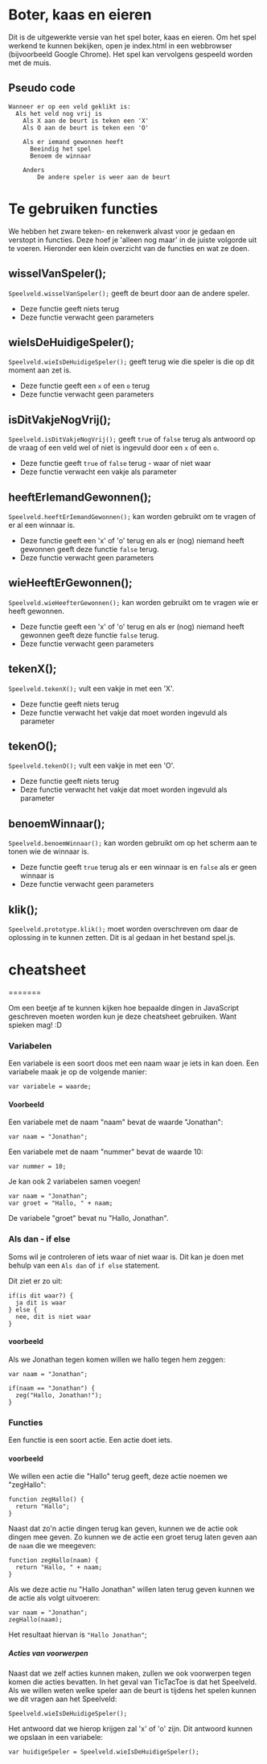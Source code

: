 Boter, kaas en eieren
=========

Dit is de uitgewerkte versie van het spel boter, kaas en eieren. Om het spel werkend te kunnen bekijken, open je index.html in een webbrowser (bijvoorbeeld Google Chrome). Het spel kan vervolgens gespeeld worden met de muis.

## Pseudo code
    Wanneer er op een veld geklikt is:
      Als het veld nog vrij is
        Als X aan de beurt is teken een 'X'
        Als O aan de beurt is teken een 'O'

        Als er iemand gewonnen heeft
          Beeindig het spel
          Benoem de winnaar

        Anders 
            De andere speler is weer aan de beurt

# Te gebruiken functies

We hebben het zware teken- en rekenwerk alvast voor je gedaan en verstopt in functies. Deze hoef je 'alleen nog maar' in de juiste volgorde uit te voeren. Hieronder een klein overzicht van de functies en wat ze doen.

## wisselVanSpeler();

`Speelveld.wisselVanSpeler();` geeft de beurt door aan de andere speler.

* Deze functie geeft niets terug
* Deze functie verwacht geen parameters

## wieIsDeHuidigeSpeler();

`Speelveld.wieIsDeHuidigeSpeler();` geeft terug wie die speler is die op dit moment aan zet is.

* Deze functie geeft een `x` of een `o` terug
* Deze functie verwacht geen parameters

## isDitVakjeNogVrij();

`Speelveld.isDitVakjeNogVrij();` geeft `true` of `false` terug als antwoord op de vraag of een veld wel of niet is ingevuld door een `x` of een `o`.

* Deze functie geeft `true` of `false` terug - waar of niet waar
* Deze functie verwacht een vakje als parameter

## heeftErIemandGewonnen();

`Speelveld.heeftErIemandGewonnen();`  kan worden gebruikt om te vragen of er al een winnaar is.

* Deze functie geeft een 'x' of 'o' terug en als er (nog) niemand heeft gewonnen geeft deze functie `false` terug.
* Deze functie verwacht geen parameters

## wieHeeftErGewonnen();

`Speelveld.wieHeefterGewonnen();` kan worden gebruikt om te vragen wie er heeft gewonnen.

* Deze functie geeft een 'x' of 'o' terug en als er (nog) niemand heeft gewonnen geeft deze functie `false` terug.
* Deze functie verwacht geen parameters

## tekenX();

`Speelveld.tekenX();` vult een vakje in met een 'X'.

* Deze functie geeft niets terug
* Deze functie verwacht het vakje dat moet worden ingevuld als parameter

## tekenO();

`Speelveld.tekenO();` vult een vakje in met een 'O'.

* Deze functie geeft niets terug
* Deze functie verwacht het vakje dat moet worden ingevuld als parameter

## benoemWinnaar();

`Speelveld.benoemWinnaar();` kan worden gebruikt om op het scherm aan te tonen wie de winnaar is.

* Deze functie geeft `true` terug als er een winnaar is en `false` als er geen winnaar is
* Deze functie verwacht geen parameters

## klik();

`Speelveld.prototype.klik();` moet worden overschreven om daar de oplossing in te kunnen zetten. Dit is al gedaan in het bestand spel.js.

# cheatsheet
=======

Om een beetje af te kunnen kijken hoe bepaalde dingen in JavaScript geschreven moeten worden kun je deze cheatsheet gebruiken. Want spieken mag! :D

### Variabelen

Een variabele is een soort doos met een naam waar je iets in kan doen. Een variabele maak je op de volgende manier:

`var variabele = waarde;`

#### Voorbeeld

Een variabele met de naam "naam" bevat de waarde "Jonathan":

`var naam = "Jonathan";`

Een variabele met de naam "nummer" bevat de waarde 10:

`var nummer = 10;`

Je kan ook 2 variabelen samen voegen!

    var naam = "Jonathan";
    var groet = "Hallo, " + naam;

De variabele "groet" bevat nu "Hallo, Jonathan".

### Als dan - if else

Soms wil je controleren of iets waar of niet waar is. Dit kan je doen met behulp van een `Als dan` of `if else` statement.

Dit ziet er zo uit:

    if(is dit waar?) {
      ja dit is waar
    } else {
      nee, dit is niet waar
    }

#### voorbeeld

Als we Jonathan tegen komen willen we hallo tegen hem zeggen:

    var naam = "Jonathan";

    if(naam == "Jonathan") {
      zeg("Hallo, Jonathan!");
    }

### Functies

Een functie is een soort actie. Een actie doet iets.

#### voorbeeld

We willen een actie die "Hallo" terug geeft, deze actie noemen we "zegHallo":

    function zegHallo() {
      return "Hallo";
    }

Naast dat zo'n actie dingen terug kan geven, kunnen we de actie ook dingen mee geven. Zo kunnen we de actie een groet terug laten geven aan de `naam` die we meegeven:

    function zegHallo(naam) {
      return "Hallo, " + naam;
    }


Als we deze actie nu "Hallo Jonathan" willen laten terug geven kunnen we de actie als volgt uitvoeren:

    var naam = "Jonathan";
    zegHallo(naam);

Het resultaat hiervan is `"Hallo Jonathan"`;

##### Acties van voorwerpen

Naast dat we zelf acties kunnen maken, zullen we ook voorwerpen tegen komen die acties bevatten. In het geval van TicTacToe is dat het Speelveld. Als we willen weten welke speler aan de beurt is tijdens het spelen kunnen we dit vragen aan het Speelveld:

    Speelveld.wieIsDeHuidigeSpeler();

Het antwoord dat we hierop krijgen zal 'x' of 'o' zijn. Dit antwoord kunnen we opslaan in een variabele:

    var huidigeSpeler = Speelveld.wieIsDeHuidigeSpeler();
